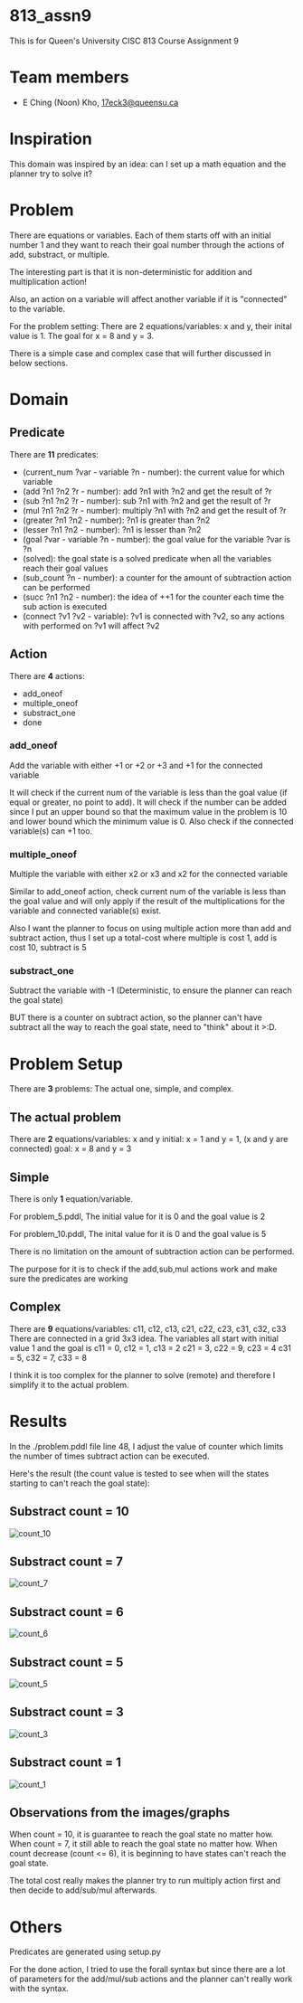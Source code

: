 # 813_assn9
This is for Queen's University CISC 813 Course Assignment 9

# Team members
- E Ching (Noon) Kho, 17eck3@queensu.ca

# Inspiration
This domain was inspired by an idea: can I set up a math equation and the planner try to solve it?

# Problem
There are equations or variables. Each of them starts off with an initial number 1 and they want to reach their goal number through the actions of add, substract, or multiple.

The interesting part is that it is non-deterministic for addition and multiplication action!

Also, an action on a variable will affect another variable if it is "connected" to the variable. 

For the problem setting:
There are 2 equations/variables: x and y, their inital value is 1. 
The goal for x = 8 and y = 3.

There is a simple case and complex case that will further discussed in below sections.

# Domain
## Predicate
There are **11** predicates:
- (current_num ?var - variable ?n - number): the current value for which variable
- (add ?n1 ?n2 ?r - number): add ?n1 with ?n2 and get the result of ?r
- (sub ?n1 ?n2 ?r - number): sub ?n1 with ?n2 and get the result of ?r
- (mul ?n1 ?n2 ?r - number): multiply ?n1 with ?n2 and get the result of ?r
- (greater ?n1 ?n2 - number): ?n1 is greater than ?n2
- (lesser ?n1 ?n2 - number): ?n1 is lesser than ?n2
- (goal ?var - variable ?n - number): the goal value for the variable ?var is ?n
- (solved): the goal state is a solved predicate when all the variables reach their goal values
- (sub_count ?n - number): a counter for the amount of subtraction action can be performed
- (succ ?n1 ?n2 - number): the idea of ++1 for the counter each time the sub action is executed
- (connect ?v1 ?v2 - variable): ?v1 is connected with ?v2, so any actions with performed on ?v1 will affect ?v2

## Action
There are **4** actions:
- add_oneof
- multiple_oneof
- substract_one
- done

### add_oneof
Add the variable with either +1 or +2 or +3 and +1 for the connected variable

It will check if the current num of the variable is less than the goal value (if equal or greater, no point to add). It will check if the number can be added since I put an upper bound so that the maximum value in the problem is 10 and lower bound which the minimum value is 0. Also check if the connected variable(s) can +1 too.

### multiple_oneof
Multiple the variable with either x2 or x3 and x2 for the connected variable

Similar to add_oneof action, check current num of the variable is less than the goal value and will only apply if the result of the multiplications for the variable and connected variable(s) exist.

Also I want the planner to focus on using multiple action more than add and subtract action, thus I set up a total-cost where multiple is cost 1, add is cost 10, subtract is 5

### substract_one
Subtract the variable with -1 (Deterministic, to ensure the planner can reach the goal state)

BUT there is a counter on subtract action, so the planner can't have subtract all the way to reach the goal state, need to "think" about it >:D.

# Problem Setup
There are **3** problems: The actual one, simple, and complex.

## The actual problem
There are **2** equations/variables: x and y
initial: x = 1 and y = 1, (x and y are connected)
goal: x = 8 and y = 3 

## Simple
There is only **1** equation/variable.

For problem_5.pddl,
The initial value for it is 0 and the goal value is 2

For problem_10.pddl,
The inital value for it is 0 and the goal value is 5

There is no limitation on the amount of subtraction action can be performed.

The purpose for it is to check if the add,sub,mul actions work and make sure the predicates are working

## Complex
There are **9** equations/variables: c11, c12, c13, c21, c22, c23, c31, c32, c33
There are connected in a grid 3x3 idea.
The variables all start with initial value 1 and the goal is
c11 = 0, c12 = 1, c13 = 2
c21 = 3, c22 = 9, c23 = 4
c31 = 5, c32 = 7, c33 = 8

I think it is too complex for the planner to solve (remote) and therefore I simplify it to the actual problem.

# Results
In the ./problem.pddl file line 48, I adjust the value of counter which limits the number of times subtract action can be executed.

Here's the result (the count value is tested to see when will the states starting to can't reach the goal state):
## Substract count = 10
![count_10](images/g_10.png)
## Substract count = 7
![count_7](images/g_7.png)
## Substract count = 6
![count_6](images/g_6.png)
## Substract count = 5
![count_5](images/g_5.png)
## Substract count = 3
![count_3](images/g_3.png)
## Substract count = 1
![count_1](images/g_1.png)

## Observations from the images/graphs
When count = 10, it is guarantee to reach the goal state no matter how.
When count = 7, it still able to reach the goal state no matter how.
When count decrease (count <= 6), it is beginning to have states can't reach the goal state.

The total cost really makes the planner try to run multiply action first and then decide to add/sub/mul afterwards.

# Others
Predicates are generated using setup.py

For the done action, I tried to use the forall syntax but since there are a lot of parameters for the add/mul/sub actions and the planner can't really work with the syntax.